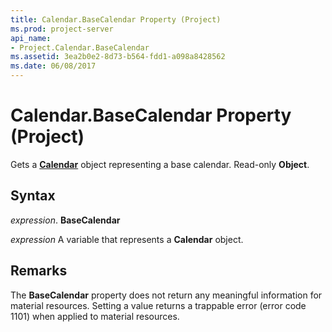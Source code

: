 ```yaml
---
title: Calendar.BaseCalendar Property (Project)
ms.prod: project-server
api_name:
- Project.Calendar.BaseCalendar
ms.assetid: 3ea2b0e2-8d73-b564-fdd1-a098a8428562
ms.date: 06/08/2017
---
```



# Calendar.BaseCalendar Property (Project)

Gets a  **[Calendar](calendar-object-project.md)** object representing a base calendar. Read-only **Object**.


## Syntax

 _expression_. **BaseCalendar**

 _expression_ A variable that represents a **Calendar** object.


## Remarks

The  **BaseCalendar** property does not return any meaningful information for material resources. Setting a value returns a trappable error (error code 1101) when applied to material resources.


